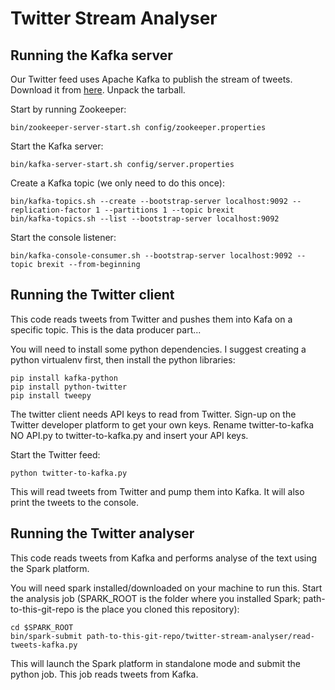 # Twitter Stream Analyser

## Running the Kafka server

Our Twitter feed uses Apache Kafka to publish the stream of tweets.
Download it from [here](https://kafka.apache.org/). Unpack the tarball.

Start by running Zookeeper:
```
bin/zookeeper-server-start.sh config/zookeeper.properties
```

Start the Kafka server:
```
bin/kafka-server-start.sh config/server.properties

```

Create a Kafka topic (we only need to do this once):
```
bin/kafka-topics.sh --create --bootstrap-server localhost:9092 --replication-factor 1 --partitions 1 --topic brexit
bin/kafka-topics.sh --list --bootstrap-server localhost:9092
```

Start the console listener:
``` 
bin/kafka-console-consumer.sh --bootstrap-server localhost:9092 --topic brexit --from-beginning
```

## Running the Twitter client
This code reads tweets from Twitter and pushes them into Kafa on a specific topic. This is the data producer part...

You will need to install some python dependencies. I suggest creating a python virtualenv first, then install the python libraries:

```
pip install kafka-python
pip install python-twitter
pip install tweepy
```

The twitter client needs API keys to read from Twitter. Sign-up on the Twitter developer platform to get your own keys.
Rename twitter-to-kafka NO API.py to twitter-to-kafka.py and insert your API keys.

Start the Twitter feed:
```
python twitter-to-kafka.py
```
This will read tweets from Twitter and pump them into Kafka. It will also print the tweets to the console.

## Running the Twitter analyser
This code reads tweets from Kafka and performs analyse of the text using the Spark platform.

You will need spark installed/downloaded on your machine to run this.
Start the analysis job (SPARK_ROOT is the folder where you installed Spark; path-to-this-git-repo is the place you cloned this repository):
```
cd $SPARK_ROOT
bin/spark-submit path-to-this-git-repo/twitter-stream-analyser/read-tweets-kafka.py
```

This will launch the Spark platform in standalone mode and submit the python job.
This job reads tweets from Kafka.

